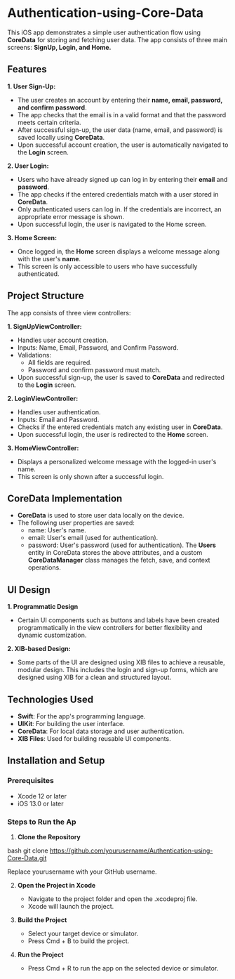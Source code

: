 # Authentication-using-Core-Data
This iOS app demonstrates a simple user authentication flow using **CoreData** for storing and fetching user data. The app consists of three main screens: **SignUp, Login, and Home.**

## Features
**1. User Sign-Up:**
- The user creates an account by entering their **name, email, password, and confirm password**.
- The app checks that the email is in a valid format and that the password meets certain criteria.
- After successful sign-up, the user data (name, email, and password) is saved locally using **CoreData**.
- Upon successful account creation, the user is automatically navigated to the **Login** screen.

**2. User Login:**
- Users who have already signed up can log in by entering their **email** and **password**.
- The app checks if the entered credentials match with a user stored in **CoreData**.
- Only authenticated users can log in. If the credentials are incorrect, an appropriate error message is shown.
- Upon successful login, the user is navigated to the Home screen.
  
**3. Home Screen:**
- Once logged in, the **Home** screen displays a welcome message along with the user's **name**.
- This screen is only accessible to users who have successfully authenticated.

## Project Structure
The app consists of three view controllers:

**1. SignUpViewController:**
- Handles user account creation.
- Inputs: Name, Email, Password, and Confirm Password.
- Validations:
    - All fields are required.
    - Password and confirm password must match.
- Upon successful sign-up, the user is saved to **CoreData** and redirected to the **Login** screen.
  
**2. LoginViewController:**
- Handles user authentication.
- Inputs: Email and Password.
- Checks if the entered credentials match any existing user in **CoreData**.
- Upon successful login, the user is redirected to the **Home** screen.

**3. HomeViewController:**
- Displays a personalized welcome message with the logged-in user's name.
- This screen is only shown after a successful login.

## CoreData Implementation
- **CoreData** is used to store user data locally on the device.
- The following user properties are saved:
   - name: User's name.
   - email: User's email (used for authentication).
   - password: User's password (used for authentication).
The **Users** entity in CoreData stores the above attributes, and a custom **CoreDataManager** class manages the fetch, save, and context operations.

## UI Design
**1. Programmatic Design**
- Certain UI components such as buttons and labels have been created programmatically in the view controllers for better flexibility and dynamic customization.

**2. XIB-based Design:**
- Some parts of the UI are designed using XIB files to achieve a reusable, modular design. This includes the login and sign-up forms, which are designed using XIB for a clean and structured layout.

## Technologies Used
- **Swift**: For the app's programming language.
- **UIKit**: For building the user interface.
- **CoreData**: For local data storage and user authentication.
- **XIB Files**: Used for building reusable UI components.

## Installation and Setup

### Prerequisites
- Xcode 12 or later
- iOS 13.0 or later

### Steps to Run the Ap
1. **Clone the Repository**
   
bash
   git clone https://github.com/yourusername/Authentication-using-Core-Data.git

   Replace yourusername with your GitHub username.

2. **Open the Project in Xcode**
   - Navigate to the project folder and open the .xcodeproj file.
   - Xcode will launch the project.

3. **Build the Project**
   - Select your target device or simulator.
   - Press Cmd + B to build the project.

4. **Run the Project**
   - Press Cmd + R to run the app on the selected device or simulator.
